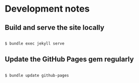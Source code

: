 # Development notes

## Build and serve the site locally

```bash

$ bundle exec jekyll serve

```

## Update the GitHub Pages gem regularly

```bash

$ bundle update github-pages

```

